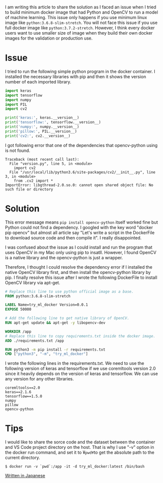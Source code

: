 I am writing this article to share the solution as I faced an issue when I tried to build minimum docker image that had Python and OpenCV to run a model of machine learning. This issue only happens if you use minimum linux image like ```python:3.6.8-slim-stretch```. You will not face this issue if you use full docker image like ```python:3.7.2-stretch```. However, I think every docker users want to use smaller size of image when they build their own docker images for the validation or production use.

# Issue

I tried to run the following simple python program in the docker container. I installed the necessary libraries with pip and then it shows the version number of each imported library.

```Python
import keras
import tensorflow
import numpy
import PIL
import cv2

print('keras:', keras.__version__)
print('tensorflow:', tensorflow.__version__)
print('numpy:', numpy.__version__)
print('pillow:', PIL.__version__)
print('cv2:', cv2.__version__)
```

I got following error that one of the dependencies that opencv-python using is not found.

```shell
Traceback (most recent call last):
  File "version.py", line 5, in <module>
    import cv2
  File "/usr/local/lib/python3.6/site-packages/cv2/__init__.py", line 3, in <module>
    from .cv2 import *
ImportError: libgthread-2.0.so.0: cannot open shared object file: No such file or directory
```

# Solution

This error message means ```pip install opencv-python``` itself worked fine but Python could not find a dependency. I googled with the key word "docker pip opencv" but almost all article say "Let's write a script in the DockerFile to download source code and then compile it". I really disappointed.

I was confused about the issue as I could install and run the program that uses OpenCV in my Mac only using pip to insatll. However, I found OpenCV is a native library and the opencv-python is just a wrapper.

Therefore, I thought I could resolve the dependency error if I installed the native OpenCV library first, and then install the opencv-python library by pip. I finally resolve this issue after I wrote the following DockerFile to install OpenCV library via apt-get.

```DockerFile
# Replace this line to use python official image as a base.
FROM python:3.6.8-slim-stretch

LABEL Name=try_ml_docker Version=0.0.1
EXPOSE 50000

# Add the following line to get native library of OpenCV.
RUN apt-get update && apt-get -y libopencv-dev

WORKDIR /app
# Replace this line to copy requirements.txt inside the docker image.
ADD ./requirements.txt /app

RUN python3 -m pip install -r requirements.txt
CMD ["python3", "-m", "try_ml_docker"]
```

I wrote the following lines in the requirements.txt. We need to use the following version of keras and tensorflow if we use coremltools version 2.0 since it heavily depends on the version of keras and tensorflow. We can use any version for any other libraries.

```text
coremltools==2.0
keras==2.1.6
tensorflow==1.5.0
numpy
pillow
opencv-python
```

# Tips

I would like to share the sorce code and the dataset between the container and VS Code project directory on the host. That is why I use "-v" option in the docker run command, and set it to ¥`pwd¥`to get the absolute path to the current directory.

```shell
$ docker run -v `pwd`:/app -it -d try_ml_docker:latest /bin/bash
```

[Written in Japanese](README_ja.md)